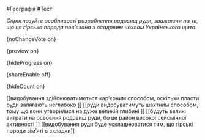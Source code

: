 #Географія #Тест

*Спрогнозуйте особливості розроблення родовищ руди, зважаючи на те, що ця гірська порода пов’язана з осадовим чохлом Українського щита.*

{noChangeVote on}

{preview on}

{hideProgress on}

{shareEnable off}

{hideCount on}

[[видобування здійснюватиметься кар’єрним способом, оскільки пласти руди залягають неглибоко ]]
[[руди видобуватимуть шахтним способом, тому що вони утворилися на дуже великій глибині ]]
[[будуть великі витрати на освоєння родовищ руди, бо це район високої сейсмічної активності ]]
[[видобування руди буде ускладнюватися тим, що гірські породи зім’яті в складки]]
